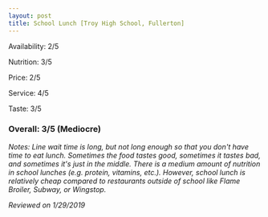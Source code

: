 ```yaml
---
layout: post
title: School Lunch [Troy High School, Fullerton]
---
```


Availability: 2/5

Nutrition: 3/5

Price: 2/5

Service: 4/5

Taste: 3/5

### Overall: 3/5 (Mediocre)

*Notes: Line wait time is long, but not long enough so that you don't have time to eat lunch. Sometimes the food tastes good,
sometimes it tastes bad, and sometimes it's just in the middle. There is a medium amount of nutrition in school lunches (e.g. 
protein, vitamins, etc.). However, school lunch is relatively cheap compared to restaurants outside of school like Flame Broiler,
Subway, or Wingstop.*

*Reviewed on 1/29/2019*
